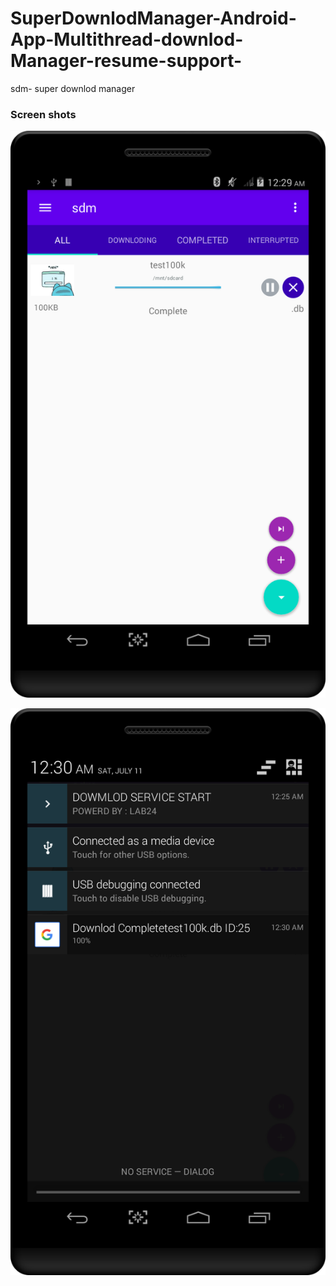# SuperDownlodManager-Android-App-Multithread-downlod-Manager-resume-support-
sdm- super downlod manager

### Screen shots

![Screen shot 1](./device-2020-07-11-003035.png)

![Screen shot 2](./device-2020-07-11-003121.png)
